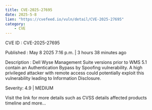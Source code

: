 ```yaml
---
title: CVE-2025-27695
date: 2025-5-8
lien: "https://cvefeed.io/vuln/detail/CVE-2025-27695"
category:
    - CVE
---
```


CVE ID : CVE-2025-27695

Published :  May 8
2025
7:16 p.m. | 3 hours
38 minutes ago

Description : Dell Wyse Management Suite
versions prior to WMS 5.1 contain an Authentication Bypass by Spoofing vulnerability. A high privileged attacker with remote access could potentially exploit this vulnerability
leading to Information Disclosure.

Severity: 4.9 | MEDIUM

Visit the link for more details
such as CVSS details
affected products
timeline
and more...
